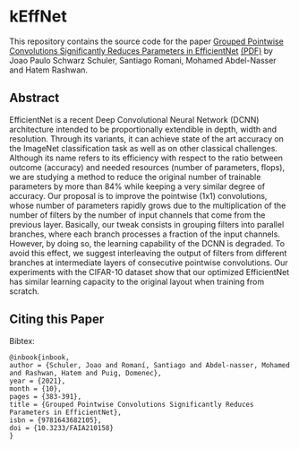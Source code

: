 # kEffNet
This repository contains the source code for the paper [Grouped Pointwise Convolutions Significantly Reduces Parameters in EfficientNet](https://www.researchgate.net/publication/355214501_Grouped_Pointwise_Convolutions_Significantly_Reduces_Parameters_in_EfficientNet) [(PDF)](https://github.com/joaopauloschuler/kEffNet/blob/main/Grouped%20Pointwise%20Convolutions%20Significantly%20Reduces%20Parameters%20in%20EfficientNet.pdf) by Joao Paulo Schwarz Schuler, Santiago Romani, Mohamed Abdel-Nasser and Hatem Rashwan.

## Abstract
EfficientNet is a recent Deep Convolutional Neural Network (DCNN) architecture intended to be proportionally extendible in depth, width and resolution. Through its variants, it can achieve state of the art accuracy on the ImageNet classification task as well as on other classical challenges. Although its name refers to its efficiency with respect to the ratio between outcome (accuracy) and needed resources (number of parameters, flops), we are studying a method to reduce the original number of trainable parameters by more than 84\% while keeping a very similar degree of accuracy. Our proposal is to improve the pointwise (1x1) convolutions, whose number of parameters rapidly grows due to the multiplication of the number of filters by the number of input channels that come from the previous layer. Basically, our tweak consists in grouping filters into parallel branches, where each branch processes a fraction of the input channels. However, by doing so, the learning capability of the DCNN is degraded. To avoid this effect, we suggest interleaving the output of filters from different branches at intermediate layers of consecutive pointwise convolutions. Our experiments with the CIFAR-10 dataset show that our optimized EfficientNet has similar learning capacity to the original layout when training from scratch.

## Citing this Paper 
Bibtex:
```
@inbook{inbook,
author = {Schuler, Joao and Romaní, Santiago and Abdel-nasser, Mohamed and Rashwan, Hatem and Puig, Domenec},
year = {2021},
month = {10},
pages = {383-391},
title = {Grouped Pointwise Convolutions Significantly Reduces Parameters in EfficientNet},
isbn = {9781643682105},
doi = {10.3233/FAIA210158}
}
```
